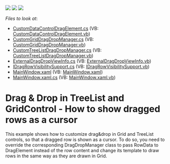 <!-- default badges list -->
![](https://img.shields.io/endpoint?url=https://codecentral.devexpress.com/api/v1/VersionRange/128647521/12.2.4%2B)
[![](https://img.shields.io/badge/Open_in_DevExpress_Support_Center-FF7200?style=flat-square&logo=DevExpress&logoColor=white)](https://supportcenter.devexpress.com/ticket/details/E4165)
[![](https://img.shields.io/badge/📖_How_to_use_DevExpress_Examples-e9f6fc?style=flat-square)](https://docs.devexpress.com/GeneralInformation/403183)
<!-- default badges end -->
<!-- default file list -->
*Files to look at*:

* [CustomDataControlDragElement.cs](./CS/Drag%20Drop%20rows/CustomDataControlDragElement.cs) (VB: [CustomDataControlDragElement.vb](./VB/Drag%20Drop%20rows/CustomDataControlDragElement.vb))
* [CustomGridDragDropManager.cs](./CS/Drag%20Drop%20rows/CustomGridDragDropManager.cs) (VB: [CustomGridDragDropManager.vb](./VB/Drag%20Drop%20rows/CustomGridDragDropManager.vb))
* [CustomTreeListDragDropManager.cs](./CS/Drag%20Drop%20rows/CustomTreeListDragDropManager.cs) (VB: [CustomTreeListDragDropManager.vb](./VB/Drag%20Drop%20rows/CustomTreeListDragDropManager.vb))
* [ExternalDragDropViewInfo.cs](./CS/Drag%20Drop%20rows/ExternalDragDropViewInfo.cs) (VB: [ExternalDragDropViewInfo.vb](./VB/Drag%20Drop%20rows/ExternalDragDropViewInfo.vb))
* [IDragRowVisibilitySupport.cs](./CS/Drag%20Drop%20rows/IDragRowVisibilitySupport.cs) (VB: [IDragRowVisibilitySupport.vb](./VB/Drag%20Drop%20rows/IDragRowVisibilitySupport.vb))
* [MainWindow.xaml](./CS/Drag%20Drop%20rows/MainWindow.xaml) (VB: [MainWindow.xaml](./VB/Drag%20Drop%20rows/MainWindow.xaml))
* [MainWindow.xaml.cs](./CS/Drag%20Drop%20rows/MainWindow.xaml.cs) (VB: [MainWindow.xaml.vb](./VB/Drag%20Drop%20rows/MainWindow.xaml.vb))
<!-- default file list end -->
# Drag & Drop in TreeList and GridControl - How to show dragged rows as a cursor


<p>This example shows how to customize drag&drop in Grid and TreeList controls, so that a dragged row is shown as a cursor. To do so, you need to override the corresponding DragDropManager class to pass RowData to DragElement instead of the row content and change its template to draw rows in the same way as they are drawn in Grid.</p>

<br/>


